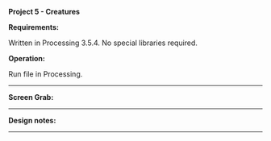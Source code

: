 **Project 5 - Creatures**

**Requirements:**

Written in Processing 3.5.4. No special libraries required.

**Operation:**

Run file in Processing.

--- 

**Screen Grab:**

---

**Design notes:**

---
